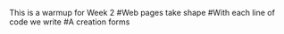 This is a warmup for Week 2
#Web pages take shape
#With each line of code we write
#A creation forms